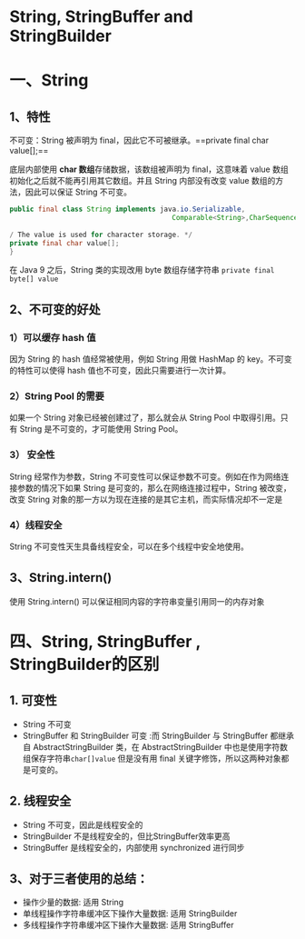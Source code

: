 # String, StringBuffer and StringBuilder

# 一、String

## 1、特性

不可变：String 被声明为 final，因此它不可被继承。==private final char value[];== 

底层内部使用 **char 数组**存储数据，该数组被声明为 final，这意味着 value 数组初始化之后就不能再引用其它数组。并且 String 内部没有改变 value 数组的方法，因此可以保证 String 不可变。

```Java
public final class String implements java.io.Serializable, 	
										Comparable<String>,CharSequence {  
                                            
/ The value is used for character storage. */   
private final char value[]; 
}
```

在 Java 9 之后，String 类的实现改用 byte 数组存储字符串 `private final byte[] value`



## 2、不可变的好处

### 1）可以缓存 hash 值

因为 String 的 hash 值经常被使用，例如 String 用做 HashMap 的 key。不可变的特性可以使得 hash 值也不可变，因此只需要进行一次计算。

### 2）String Pool 的需要

如果一个 String 对象已经被创建过了，那么就会从 String Pool 中取得引用。只有 String 是不可变的，才可能使用 String Pool。

### 3） 安全性

String 经常作为参数，String 不可变性可以保证参数不可变。例如在作为网络连接参数的情况下如果 String 是可变的，那么在网络连接过程中，String 被改变，改变 String 对象的那一方以为现在连接的是其它主机，而实际情况却不一定是

### 4）线程安全

String 不可变性天生具备线程安全，可以在多个线程中安全地使用。

## 3、String.intern()

使用 String.intern() 可以保证相同内容的字符串变量引用同一的内存对象







# 四、String, StringBuffer , StringBuilder的区别

## 1. 可变性

- String 不可变
- StringBuffer 和 StringBuilder 可变  :而 StringBuilder 与 StringBuffer 都继承自 AbstractStringBuilder 类，在 AbstractStringBuilder 中也是使用字符数组保存字符串`char[]value` 但是没有用 final 关键字修饰，所以这两种对象都是可变的。

## 2. 线程安全

- String 不可变，因此是线程安全的
- StringBuilder 不是线程安全的，但比StringBuffer效率更高
- StringBuffer 是线程安全的，内部使用 synchronized 进行同步



## 3、对于三者使用的总结：

- 操作少量的数据: 适用 String
- 单线程操作字符串缓冲区下操作大量数据: 适用 StringBuilder
- 多线程操作字符串缓冲区下操作大量数据: 适用 StringBuffer